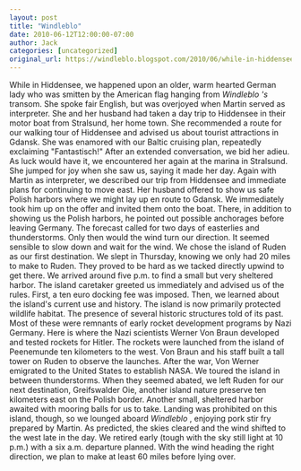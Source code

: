 ```yaml
---
layout: post
title: "Windleblo"
date: 2010-06-12T12:00:00-07:00
author: Jack
categories: [uncategorized]
original_url: https://windleblo.blogspot.com/2010/06/while-in-hiddensee-we-happened-upon.html
---
```


While in Hiddensee, we happened upon an older, warm hearted German lady who was smitten by the American flag hanging from _Windleblo 's_ transom. She spoke fair English, but was overjoyed when Martin served as interpreter. She and her husband had taken a day trip to Hiddensee in their motor boat from Stralsund, her home town. She recommended a route for our walking tour of Hiddensee and advised us about tourist attractions in Gdansk. She was enamored with our Baltic cruising plan, repeatedly exclaiming "Fantastisch!" After an extended conversation, we bid her adieu. As luck would have it, we encountered her again at the marina in Stralsund. She jumped for joy when she saw us, saying it made her day. Again with Martin as interpreter, we described our trip from Hiddensee and immediate plans for continuing to move east. Her husband offered to show us safe Polish harbors where we might lay up en route to Gdansk. We immediately took him up on the offer and invited them onto the boat. There, in addition to showing us the Polish harbors, he pointed out possible anchorages before leaving Germany. The forecast called for two days of easterlies and thunderstorms. Only then would the wind turn our direction. It seemed sensible to slow down and wait for the wind. We chose the island of Ruden as our first destination. We slept in Thursday, knowing we only had 20 miles to make to Ruden. They proved to be hard as we tacked directly upwind to get there. We arrived around five p.m. to find a small but very sheltered harbor. The island caretaker greeted us immediately and advised us of the rules. First, a ten euro docking fee was imposed. Then, we learned about the island's current use and history. The island is now primarily protected wildlife habitat. The presence of several historic structures told of its past. Most of these were remnants of early rocket development programs by Nazi Germany. Here is where the Nazi scientists Werner Von Braun developed and tested rockets for Hitler. The rockets were launched from the island of Peenemunde ten kilometers to the west. Von Braun and his staff built a tall tower on Ruden to observe the launches. After the war, Von Werner emigrated to the United States to establish NASA. We toured the island in between thunderstorms. When they seemed abated, we left Ruden for our next destination, Greifswalder Oie, another island nature preserve ten kilometers east on the Polish border. Another small, sheltered harbor awaited with mooring balls for us to take. Landing was prohibited on this island, though, so we lounged aboard _Windleblo_ , enjoying pork stir fry prepared by Martin. As predicted, the skies cleared and the wind shifted to the west late in the day. We retired early (tough with the sky still light at 10 p.m.) with a six a.m. departure planned. With the wind heading the right direction, we plan to make at least 60 miles before lying over.